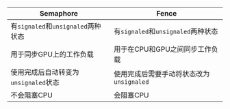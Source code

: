 | Semaphore | Fence |
| --- | --- |
| 有`signaled`和`unsignaled`两种状态 | 有`signaled`和`unsignaled`两种状态 |
| 用于同步GPU上的工作负载 | 用于在CPU和GPU之间同步工作负载 |
| 使用完成后自动转变为`unsignaled`状态 | 使用完成后需要手动将状态改为`unsignaled` |
| 不会阻塞CPU | 会阻塞CPU |
